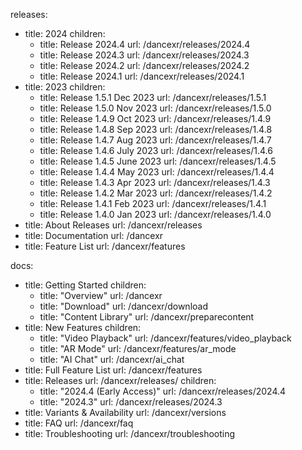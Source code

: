 releases:
  - title: 2024
    children:
    - title: Release 2024.4
      url: /dancexr/releases/2024.4
    - title: Release 2024.3
      url: /dancexr/releases/2024.3
    - title: Release 2024.2
      url: /dancexr/releases/2024.2
    - title: Release 2024.1
      url: /dancexr/releases/2024.1
  - title: 2023
    children:
    - title: Release 1.5.1 Dec 2023
      url: /dancexr/releases/1.5.1
    - title: Release 1.5.0 Nov 2023
      url: /dancexr/releases/1.5.0
    - title: Release 1.4.9 Oct 2023
      url: /dancexr/releases/1.4.9
    - title: Release 1.4.8 Sep 2023
      url: /dancexr/releases/1.4.8
    - title: Release 1.4.7 Aug 2023
      url: /dancexr/releases/1.4.7
    - title: Release 1.4.6 July 2023
      url: /dancexr/releases/1.4.6
    - title: Release 1.4.5 June 2023
      url: /dancexr/releases/1.4.5
    - title: Release 1.4.4 May 2023
      url: /dancexr/releases/1.4.4
    - title: Release 1.4.3 Apr 2023
      url: /dancexr/releases/1.4.3
    - title: Release 1.4.2 Mar 2023
      url: /dancexr/releases/1.4.2
    - title: Release 1.4.1 Feb 2023
      url: /dancexr/releases/1.4.1
    - title: Release 1.4.0 Jan 2023
      url: /dancexr/releases/1.4.0
  - title: About Releases
    url: /dancexr/releases
  - title: Documentation
    url: /dancexr
  - title: Feature List
    url: /dancexr/features

docs:
  - title: Getting Started
    children:
      - title: "Overview"
        url: /dancexr
      - title: "Download"
        url: /dancexr/download
      - title: "Content Library"
        url: /dancexr/preparecontent
  - title: New Features
    children:
      - title: "Video Playback"
        url: /dancexr/features/video_playback
      - title: "AR Mode"
        url: /dancexr/features/ar_mode
      - title: "AI Chat"
        url: /dancexr/ai_chat
  - title: Full Feature List
    url: /dancexr/features
  - title: Releases
    url: /dancexr/releases/
    children:
    - title: "2024.4 (Early Access)"
      url: /dancexr/releases/2024.4
    - title: "2024.3"
      url: /dancexr/releases/2024.3
  - title: Variants & Availability
    url: /dancexr/versions
  - title: FAQ
    url: /dancexr/faq
  - title: Troubleshooting
    url: /dancexr/troubleshooting